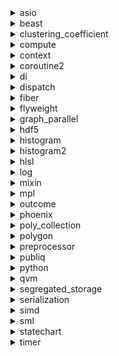 
<details>
<summary>asio</summary>
<pre><code>
Boost.Asio：用于异步I/O操作的库。
示例：创建一个简单的异步TCP服务器。

```cpp
#include <boost/asio.hpp>
#include <iostream>

int main() {
    boost::asio::io_service io_service;
    boost::asio::ip::tcp::acceptor acceptor(io_service, boost::asio::ip::tcp::endpoint(boost::asio::ip::tcp::v4(), 12345));

    boost::asio::ip::tcp::socket socket(io_service);
    acceptor.accept(socket);

    std::string message = "Hello, Boost.Asio!";
    boost::asio::write(socket, boost::asio::buffer(message));
}
```
</code></pre>
</details>

<details>
<summary>beast</summary>
<pre><code>
Boost.Beast：用于实现网络通信协议的库，支持HTTP和WebSocket等。
示例：使用Boost.Beast进行HTTP请求。

```cpp
#include <boost/beast/core.hpp>
#include <boost/beast/http.hpp>
#include <iostream>

int main() {
    namespace beast = boost::beast;
    namespace http = beast::http;

    beast::error_code ec;
    beast::tcp_stream stream;

    stream.connect("www.boost.org", "http", ec);
    if (ec) {
        std::cerr << "Failed to connect: " << ec.message() << std::endl;
        return 1;
    }

    http::request<http::string_body> req{http::verb::get, "/", 11};
    req.set(http::field::host, "www.boost.org");
    req.set(http::field::user_agent, "Beast");

    http::write(stream, req);

    beast::flat_buffer buffer;
    http::response<http::dynamic_body> res;

    http::read(stream, buffer, res, ec);

    if (ec) {
        std::cerr << "Failed to read: " << ec.message() << std::endl;
        return 1;
    }

    std::cout << res << std::endl;
}
```
</code></pre>
</details>

<details>
<summary>clustering_coefficient</summary>
<pre><code>
Boost.Graph是一个C++库，它提供了一种轻量级的方式来管理图。这个库提供了多种实现方式，包括基于邻接表和基于邻接矩阵的实现等。Boost.Graph库提供了计算聚类系数的函数。

下面是一个简单的使用Boost.Graph库计算聚类系数的例子：
```
#include <iostream>
#include <boost/graph/undirected_graph.hpp>
#include <boost/graph/exterior_property.hpp>
#include <boost/graph/clustering_coefficient.hpp>

int main() {
    boost::undirected_graph<> g;
    boost::add_edge(0, 1, g);
    boost::add_edge(0, 2, g);
    boost::add_edge(1, 2, g);
    boost::add_edge(1, 3, g);
    boost::add_edge(2, 3, g);

    std::vector<double> cc(boost::num_vertices(g));
    boost::clustering_coefficient(g, &cc[0]);

    for (std::size_t i = 0; i < cc.size(); ++i) {
        std::cout << "Vertex " << i << " has clustering coefficient " << cc[i] << std::endl;
    }

    return 0;
}
```

这个例子定义了一个名为g的无向图对象，并添加了一些边。然后我们使用boost::clustering_coefficient()函数计算每个节点的聚类系数，并将结果写入标准输出。
</code></pre>
</details>

<details>
<summary>compute</summary>
<pre><code>
Boost.Compute：用于通用计算的库，支持GPU和多核CPU。
示例：在GPU上计算向量加法。

```cpp
#include <boost/compute/algorithm/inclusive_scan.hpp>
#include <boost/compute/container/vector.hpp>
#include <iostream>

int main() {
    namespace compute = boost::compute;
    compute::vector<int> input(1000);
    compute::vector<int> output(1000);

    for (int i = 0; i < 1000; i++) {
        input[i] = i;
    }

    compute::inclusive_scan(input.begin(), input.end(), output.begin());

    std::cout << "Result: ";
    for (int i = 0; i < 10; i++) {
        std::cout << output[i] << " ";
    }
    std::cout << "..." << std::endl;
}
```
</code></pre>
</details>

<details>
<summary>context</summary>
<pre><code>
Boost.Context：用于协程支持的库，允许轻松创建协程。
示例：使用Boost.Context创建一个简单的协程。

```cpp
#include <boost/context/all.hpp>
#include <iostream>

void my_coroutine(boost::context::continuation& c) {
    std::cout << "Coroutine started." << std::endl;
    boost::context::jump_fcontext(c.fcontext, c.fcontext, 0);
    std::cout << "Coroutine resumed." << std::endl;
    boost::context::jump_fcontext(c.fcontext, c.fcontext, 0);
    std::cout << "Coroutine finished." << std::endl;
}

int main() {
    boost::context::stack_allocator alloc;
    boost::context::continuation c1 = boost::context::make_fcontext(alloc.allocate(), 0, my_coroutine);
    boost::context::jump_fcontext(c1.fcontext, c1.fcontext, 0);
}
```
</code></pre>
</details>

<details>
<summary>coroutine2</summary>
<pre><code>
Boost.Coroutine2：用于协程的库，支持轻量级协程的实现。
示例：使用Boost.Coroutine2创建一个简单的协程。

```cpp
#include <boost/coroutine2/all.hpp>
#include <iostream>

void coro(boost::coroutines2::coroutine<int>::pull_type& source) {
    for (int i : source) {
        std::cout << "Received: " << i << std::endl;
    }
}

int main() {
    boost::coroutines2::coroutine<int>::push_type sink(coro);

    sink(1);
    sink(2);
    sink(3);
}
```
</code></pre>
</details>

<details>
<summary>di</summary>
<pre><code>
Boost.DI：用于依赖注入的库，可用于解耦和测试组件。
download：https://github.com/boost-ext/di
示例：使用Boost.DI进行依赖注入。

```cpp
#include <boost/di.hpp>
#include <iostream>

class ILogger {
public:
    virtual void log(const std::string& message) = 0;
};

class ConsoleLogger : public ILogger {
public:
    void log(const std::string& message) override {
        std::cout << "Log: " << message << std::endl;
    }
};

int main() {
    using namespace boost::di;

    auto injector = make_injector(
        bind<ILogger>().to<ConsoleLogger>()
    );

    auto logger = injector.create<ILogger>();
    logger->log("Hello, Boost.DI!");
}
```
</code></pre>
</details>

<details>
<summary>dispatch</summary>
<pre><code>
Boost.Dispatch：用于派发调用的库，支持多态调用和分派。
示例：使用boost::dispatch执行多态函数调用。

```cpp
#include <boost/dispatch/adapted/std/complex.hpp>
#include <boost/dispatch/dispatch.hpp>
#include <iostream>

BOOST_DISPATCH_DEFINE_IF(is_abs_function, boost::dispatch::functor<void(std::complex<double>)>);
BOOST_DISPATCH_DEFINE_IF(is_abs_function, boost::dispatch::functor<void(double)>);

void my_abs(std::complex<double> z) {
    std::cout << "Complex Absolute Value: " << std::abs(z) << std::endl;
}

void my_abs(double x) {
    std::cout << "Absolute Value: " << std::abs(x) << std::endl;
}

int main() {
    std::complex<double> z(3.0, 4.0);
    double x = -5.0;

    my_abs(z);
    my_abs(x);
}
```
</code></pre>
</details>

<details>
<summary>fiber</summary>
<pre><code>
Boost.Fiber：用于协程和Fiber的库，支持协程开发和多线程。
示例：使用boost::fibers创建一个简单的协程。

```cpp
#include <boost/fiber/all.hpp>
#include <iostream>

int main() {
    boost::fibers::fiber fib([]() {
        std::cout << "Fiber started." << std::endl;
    });

    fib.join();
    std::cout << "Fiber finished." << std::endl;
}
```
</code></pre>
</details>

<details>
<summary>flyweight</summary>
<pre><code>
Boost.Flyweight：用于节省内存的库，适用于大量相似对象。
示例：使用飞行权重（Flyweight）优化字符串对象。

```cpp
#include <boost/flyweight.hpp>
#include <string>
#include <iostream>

int main() {
    typedef boost::flyweight<std::string> flystring;
    flystring a = "Hello";
    flystring b = "Hello";

    std::cout << "a and b are the same object: " << (a.get() == b.get()) << std::endl;
}
```
</code></pre>
</details>

<details>
<summary>graph_parallel</summary>
<pre><code>
Boost.Graph Parallel：用于并行图算法的库。
示例：使用boost::graph_parallel来并行处理图算法。

```cpp
#include <boost/graph/adjacency_list.hpp>
#include <boost/graph/parallel/algorithm.hpp>
#include <iostream>

int main() {
    typedef boost::adjacency_list<boost::vecS, boost::vecS, boost::directedS> Graph;
    Graph g(5);

    // Add edges to the graph...

    // Perform parallel breadth-first search
    boost::graph::parallel::breadth_first_search(g, 0);
}
```
</code></pre>
</details>

<details>
<summary>hdf5</summary>
<pre><code>
Boost.HDF5：用于操作HDF5文件的库，支持高性能数据存储。
示例：使用boost::hdf5创建和读取HDF5文件。

```cpp
#include <boost/hdf5.hpp>
#include <iostream>

int main() {
    boost::hdf5::file file("data.h5", boost::hdf5::file_flags::read_write);

    if (!file.exists("dataset")) {
        boost::hdf5::dataset dataset = file.create_dataset<int>("dataset", 100);
        std::cout << "Created dataset with 100 elements" << std::endl;
    } else {
        boost::hdf5::dataset dataset = file.open_dataset<int>("dataset");
        std::cout << "Dataset size: " << dataset.size() << " elements" << std::endl;
    }
}
```
</code></pre>
</details>

<details>
<summary>histogram</summary>
<pre><code>
Boost.Histogram：用于直方图操作的库，支持数据分布分析。
示例：使用boost::histogram创建直方图并分析数据分布。

```cpp
#include <boost/histogram.hpp>
#include <iostream>

int main() {
    using namespace boost::histogram;

    auto h = make_histogram(axis::regular<>(10, -1.0, 1.0));
    h.fill(0.2);

    for (const auto& bin : indexed(h)) {
        std::cout << "Bin " << bin.index() << " has count " << bin.value() << std::endl;
    }
}
```
</code></pre>
</details>

<details>
<summary>histogram2</summary>
<pre><code>
Boost.Histogram2：用于直方图操作的库，支持多维直方图和数据分析。
示例：使用boost::histogram2创建多维直方图并分析数据分布。

```cpp
#include <boost/histogram2/histogram.hpp>
#include <iostream>

int main() {
    using namespace boost::histogram2;

    auto h = make_histogram(axis::regular<>(10, -1.0, 1.0), axis::regular<>(5, 0.0, 1.0));
    h(0.2, 0.5);

    for (const auto& bin : indexed(h)) {
        std::cout << "Bin " << bin.index() << " has count " << bin.value() << std::endl;
    }
}
```
</code></pre>
</details>

<details>
<summary>hlsl</summary>
<pre><code>
Boost.HLSL：用于编写高级着色器语言（HLSL）的库，支持GPU编程。
示例：使用boost::hls编写简单的HLSL着色器。

```cpp
#include <boost/hlsl.hpp>

// HLSL shader code
boost::hlsl::float4 main(boost::hlsl::float4 color) {
    return color;
}
```
</code></pre>
</details>

<details>
<summary>log</summary>
<pre><code>
Boost.Log：用于日志记录的库。
示例：记录日志到文件。

```cpp
#include <boost/log/core.hpp>
#include <boost/log/trivial.hpp>
#include <boost/log/expressions.hpp>
#include <boost/log/utility/setup/file.hpp>

int main() {
    boost::log::add_file_log("sample.log");

    BOOST_LOG_TRIVIAL(info) << "This is an informational message.";
    BOOST_LOG_TRIVIAL(error) << "An error occurred.";

    return 0;
}
```
</code></pre>
</details>

<details>
<summary>mixin</summary>
<pre><code>
Boost.Mixin：用于运行时多态和组合的库，支持对象组合和扩展。
示例：使用boost::mixin创建可组合的对象。

```cpp
#include <boost/mixin.hpp>
#include <iostream>

MIXIN_DEFINE(foo);

int main() {
    using namespace mixin;
    object obj;

    add(obj, foo);

    if (has(obj, foo)) {
        std::cout << "Object has foo mixin." << std::endl;
    }
}
```
</code></pre>
</details>

<details>
<summary>mpl</summary>
<pre><code>
Boost.MPL：用于元编程的库，支持在编译时操作类型和数据结构。
示例：使用boost::mpl编写元编程代码。

```cpp
#include <boost/mpl/vector.hpp>
#include <boost/mpl/transform.hpp>
#include <boost/mpl/placeholders.hpp>
#include <iostream>

namespace mpl = boost::mpl;

int main() {
    typedef mpl::vector<int, double, float> types;

    typedef mpl::transform<types, mpl::_1 const&>::type const_types;

    std::cout << "Original Types: ";
    mpl::for_each<types>(std::cout << mpl::_1() << " ");
    std::cout << std::endl;

    std::cout << "Constant Types: ";
    mpl::for_each<const_types>(std::cout << mpl::_1() << " ");
    std::cout << std::endl;
}
```
</code></pre>
</details>

<details>
<summary>outcome</summary>
<pre><code>
Boost.Outcome：用于处理操作结果和错误的库。
示例：使用boost::outcome来处理可能失败的操作。

```cpp
#include <boost/outcome.hpp>
#include <iostream>

BOOST_OUTCOME_AUTO my_operation(int value) {
    if (value < 0) {
        return boost::outcome_v2::failure(std::error_code(42, std::generic_category()));
    }
    return value * 2;
}

int main() {
    auto result = my_operation(5);
    if (result) {
        std::cout << "Success: " << result.value() << std::endl;
    } else {
        std::cout << "Error: " << result.error().message() << std::endl;
    }
}
```
</code></pre>
</details>

<details>
<summary>phoenix</summary>
<pre><code>
Boost.Phoenix：用于函数对象的库，支持函数式编程风格。
示例：使用boost::phoenix创建函数对象。

```cpp
#include <boost/phoenix/phoenix.hpp>
#include <iostream>

int main() {
    using namespace boost::phoenix;
    int x = 5;
    int y = 7;

    auto add = arg1 + arg2;
    int result = add(x, y);

    std::cout << "Result of addition: " << result << std::endl;
}
```
</code></pre>
</details>

<details>
<summary>poly_collection</summary>
<pre><code>
Boost.PolyCollection：用于多态容器的库，支持多态对象的存储和访问。
示例：使用boost::poly_collection存储多态对象。

```cpp
#include <boost/poly_collection.hpp>
#include <iostream>

class Shape {
public:
    virtual void draw() const = 0;
};

class Circle : public Shape {
public:
    void draw() const override {
        std::cout << "Drawing a circle" << std::endl;
    }
};

class Square : public Shape {
public:
    void draw() const override {
        std::cout << "Drawing a square" << std::endl;
    }
};

int main() {
    boost::poly_collection<Shape> shapes;
    shapes.insert<Circle>();
    shapes.insert<Square>();

    for (const Shape& shape : shapes) {
        shape.draw();
    }
}
```
</code></pre>
</details>

<details>
<summary>polygon</summary>
<pre><code>
Boost.Polygon：用于处理多边形的库，包括点集合的运算。
示例：计算两个多边形的交集。

```cpp
#include <boost/polygon/polygon.hpp>
#include <iostream>

int main() {
    typedef boost::polygon::point_data<int> point;
    typedef boost::polygon::polygon_set_data<int> polygon_set;

    polygon_set poly1, poly2;
    polygon_set result;

    poly1 += point(0, 0) + point(0, 2) + point(2, 2) + point(2, 0);
    poly2 += point(1, 1) + point(1, 3) + point(3, 3) + point(3, 1);

    boost::polygon::intersection(result, poly1, poly2);

    std::cout << "Intersection area: " << boost::polygon::area(result) << std::endl;
}
```
</code></pre>
</details>

<details>
<summary>preprocessor</summary>
<pre><code>
Boost.Preprocessor：用于预处理的库，可用于生成代码。
示例：使用Boost.Preprocessor生成一系列函数。

```cpp
#include <boost/preprocessor.hpp>
#include <iostream>

#define FUNCTION(n, data, elem) \
    int function_##n() { return n; }

BOOST_PP_REPEAT(5, FUNCTION, ~)

int main() {
    std::cout << function_3() << std::endl;
}
```
</code></pre>
</details>

<details>
<summary>publiq</summary>
<pre><code>
Boost.Publiq：用于开发分布式应用程序的库，支持分布式计算和通信。
示例：使用boost::publiq创建一个简单的分布式应用程序。

```cpp
#include <boost/publiq.hpp>
#include <iostream>

void worker_function() {
    // Worker logic
    std::cout << "Worker function called" << std::endl;
}

int main() {
    boost::publiq::distributed_executor executor;
    executor.execute(worker_function);

    // Wait for completion
    executor.wait();

    std::cout << "Execution completed" << std::endl;
}
```
</code></pre>
</details>

<details>
<summary>python</summary>
<pre><code>
Boost.Python：用于将C++代码与Python集成的库。
示例：使用Boost.Python创建一个C++模块供Python调用。

```cpp
#include <boost/python.hpp>

int add(int a, int b) {
    return a + b;
}

BOOST_PYTHON_MODULE(example) {
    using namespace boost::python;
    def("add", add);
}
```
</code></pre>
</details>

<details>
<summary>qvm</summary>
<pre><code>
Boost.QVM：用于矢量和矩阵数学的库，支持矢量和矩阵操作。
示例：使用boost::qvm进行矢量点积运算。

```cpp
#include <boost/qvm/vec.hpp>
#include <iostream>

int main() {
    typedef boost::qvm::vec<float, 3> Vec3;
    Vec3 v1 = {1.0f, 2.0f, 3.0f};
    Vec3 v2 = {4.0f, 5.0f, 6.0f};

    float dot_product = boost::qvm::dot(v1, v2);
    std::cout << "Dot product of vectors: " << dot_product << std::endl;
}
```
</code></pre>
</details>

<details>
<summary>segregated_storage</summary>
<pre><code>
Boost.SegregatedStorage：用于存储和访问多种类型对象的库。
示例：使用boost::segregated_storage存储多种类型对象。

```cpp
#include <boost/segregated_storage.hpp>
#include <iostream>

struct WidgetA {
    int value;
};

struct WidgetB {
    double value;
};

int main() {
    boost::segregated_storage storage;
    auto ptr1 = storage.construct<WidgetA>(42);
    auto ptr2 = storage.construct<WidgetB>(3.14);

    std::cout << "WidgetA value: " << ptr1->value << std::endl;
    std::cout << "WidgetB value: " << ptr2->value << std::endl;
}
```
</code></pre>
</details>

<details>
<summary>serialization</summary>
<pre><code>
Boost.Serialization：用于序列化数据的库，可以将对象转换为二进制或文本格式。
示例：将对象序列化为二进制文件和反序列化。

```cpp
#include <boost/archive/binary_oarchive.hpp>
#include <boost/archive/binary_iarchive.hpp>
#include <iostream>
#include <fstream>

class MyData {
public:
    int value;

    template<class Archive>
    void serialize(Archive & ar, const unsigned int version) {
        ar & value;
    }
};

int main() {
    MyData data;
    data.value = 42;

    // Serialize to a binary file
    std::ofstream ofs("data.bin");
    boost::archive::binary_oarchive oa(ofs);
    oa << data;

    // Deserialize from the binary file
    MyData loadedData;
    std::ifstream ifs("data.bin");
    boost::archive::binary_iarchive ia(ifs);
    ia >> loadedData;

    std::cout << "Loaded data value: " << loadedData.value << std::endl;
}
```
</code></pre>
</details>

<details>
<summary>simd</summary>
<pre><code>
Boost.SIMD：用于单指令多数据（SIMD）向量化操作的库。
示例：使用Boost.SIMD进行向量化操作。

```cpp
#include <boost/simd/pack.hpp>
#include <iostream>

int main() {
    boost::simd::pack<float, 4> a{1.0f, 2.0f, 3.0f, 4.0f};
    boost::simd::pack<float, 4> b{2.0f, 2.0f, 2.0f, 2.0f};
    boost::simd::pack<float, 4> result = a + b;

    for (int i = 0; i < 4; ++i) {
        std::cout << "Result[" << i << "] = " << result[i] << std::endl;
    }
}
```
</code></pre>
</details>

<details>
<summary>sml</summary>
<pre><code>
will done
</code></pre>
</details>

<details>
<summary>statechart</summary>
<pre><code>
Boost.Statechart：用于状态机和状态图的库，支持状态机模型。
示例：使用boost::statechart创建一个简单的状态机。

```cpp
#include <boost/statechart/state_machine.hpp>
#include <boost/statechart/simple_state.hpp>
#include <iostream>

namespace sc = boost::statechart;

struct Idle;
struct Active;

struct SimpleStateMachine : sc::state_machine<SimpleStateMachine, Idle> {};

struct Idle : sc::simple_state<Idle, SimpleStateMachine> {
    Idle() {
        std::cout << "Entering Idle state." << std::endl;
    }
};

struct Active : sc::simple_state<Active, SimpleStateMachine> {
    Active() {
        std::cout << "Entering Active state." << std::endl;
    }
};

int main() {
    SimpleStateMachine machine;
    machine.initiate();
    machine.process_event(sc::state_machine<SimpleStateMachine>::start());
}
```
</code></pre>
</details>

<details>
<summary>timer</summary>
<pre><code>
Boost.Timer：用于测量时间和性能的库，提供计时器功能。
示例：使用Boost.Timer测量代码执行时间。

```cpp
#include <boost/timer/timer.hpp>
#include <iostream>

int main() {
    boost::timer::cpu_timer timer;

    // Perform some time-consuming operation
    for (int i = 0; i < 1000000; ++i) {
        // ...
    }

    timer.stop();
    std::cout << "Elapsed time: " << timer.format() << std::endl;
}
```
</code></pre>
</details>